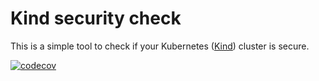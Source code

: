 # Kind security check

This is a simple tool to check if your Kubernetes ([Kind](http://kind.sigs.k8s.io)) cluster is secure.

[![codecov](https://codecov.io/gh/converge/kind-security-check/branch/main/graph/badge.svg?token=k9yhzXWY9S)](https://codecov.io/gh/converge/kind-security-check)
